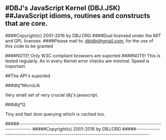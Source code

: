
#DBJ's JavaScript Kernel (DBJ.JSK)
##JavaScript idioms, routines and constructs that are core.
---
####Copyright(c) 2001-2016 by DBJ.ORG
####Dual licensed under the MIT and GPL licenses.
####Please mail to: dbjdbj@gmail.com, for the use of this code to be granted 

####NOTE! Only W3C compliant browsers are suported
####NOTE! This is tested regularly. As in every Kernel error checks are *minimal*. Speed is important.

##The API's suported

###dbj*MicroLib

Very small set of very crucial dbj's javascript. 

###dbj*Q

Tiny and fast dom querying which is cached too. 

#####------------------------------------------------------------------------------------
#####Copyright(c) 2001-2016 by DBJ.ORG
#####------------------------------------------------------------------------------------

